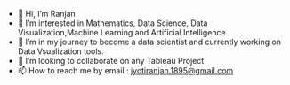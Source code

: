 - 👋 Hi, I’m Ranjan
- 👀 I’m interested in Mathematics, Data Science, Data Visualization,Machine Learning and Artificial Intelligence
- 🌱 I’m in my journey to become a data scientist and currently working on Data Vsualization tools.
- 💞️ I’m looking to collaborate on any Tableau Project
- 📫 How to reach me by email : jyotiranjan.1895@gmail.com

<!---
ranjan717/ranjan717 is a ✨ special ✨ repository because its `README.md` (this file) appears on your GitHub profile.
You can click the Preview link to take a look at your changes.
--->
